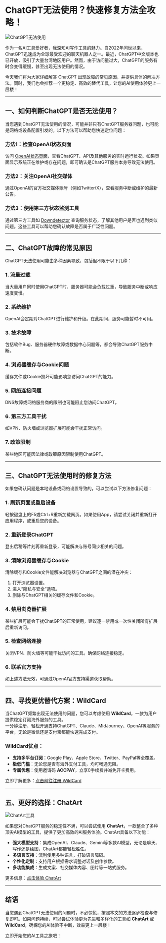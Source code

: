 # ChatGPT无法使用？快速修复方法全攻略！

![ChatGPT无法使用](https://images.imyfone.com/chatartwebtw/blog/ChatGPT-down.png)

作为一名AI工具爱好者，我深知AI写作工具的魅力。自2022年问世以来，ChatGPT迅速成为全球最受欢迎的聊天机器人之一。最近，ChatGPT中文版本也已开放，吸引了大量台湾地区用户。然而，由于访问量过大，ChatGPT的服务有时会变得缓慢，甚至出现无法使用的情况。

今天我们将为大家详细解答 ChatGPT 出现故障的常见原因，并提供具体的解决方法。同时，我们也会推荐一个更稳定、高效的替代工具，让您的AI使用体验更上一层楼！

---

## 一、如何判断ChatGPT是否无法使用？

当您遇到ChatGPT无法使用的情况，可能并非只有ChatGPT服务器问题，也可能是网络或设备配置引发的。以下方法可以帮助您快速定位问题：

### 方法1：检查OpenAI状态页面
访问 [OpenAI状态页面](https://status.openai.com/)，查看ChatGPT、API及其他服务的实时运行状况。如果页面显示系统正在维护或存在问题，即可确认是ChatGPT服务本身导致无法使用。

### 方法2：关注OpenAI社交媒体
通过OpenAI的官方社交媒体账号（例如Twitter/X），查看服务中断或维护的最新公告。

### 方法3：使用第三方状态监测工具
通过第三方工具如 [Downdetector](https://www.downdetector.com/) 查询服务状态，了解其他用户是否也遇到类似问题。这些工具可以帮助您确认故障是否属于广泛性问题。

---

## 二、ChatGPT故障的常见原因

ChatGPT无法使用可能由多种因素导致，包括但不限于以下几种：

### 1. 流量过载
当大量用户同时使用ChatGPT时，服务器可能会负载过重，导致服务中断或响应速度变慢。

### 2. 系统维护
OpenAI会定期对ChatGPT进行维护和升级。在此期间，服务可能暂时不可用。

### 3. 技术故障
包括软件Bug、服务器硬件故障或数据中心问题等，都会导致ChatGPT服务中断。

### 4. 浏览器缓存与Cookie问题
缓存文件或Cookie损坏可能影响您访问ChatGPT的能力。

### 5. 网络连接问题
DNS故障或网络服务商的限制也可能阻止您访问ChatGPT。

### 6. 第三方工具干扰
如VPN、防火墙或浏览器扩展可能会干扰正常访问。

### 7. 政策限制
某些地区可能因法律或政策原因限制使用ChatGPT。

---

## 三、ChatGPT无法使用时的修复方法

如果您确认问题是本地设备或网络设置导致的，可以尝试以下方法修复问题：

### 1. 刷新页面或重启设备
轻按键盘上的F5或Ctrl+R重新加载网页。如果使用App，请尝试关闭并重新打开应用程序，或重启您的设备。

### 2. 重新登录ChatGPT
登出后稍等片刻再重新登录，可能解决与账号同步相关的问题。

### 3. 清除浏览器缓存与Cookie
清除缓存和Cookie文件能解决浏览器与ChatGPT之间的潜在冲突：

1. 打开浏览器设置。
2. 进入“隐私与安全”选项。
3. 删除与ChatGPT相关的缓存文件和Cookie。

### 4. 禁用浏览器扩展
某些扩展可能会干扰ChatGPT的正常使用，建议逐一禁用或一次性关闭所有扩展后重新访问。

### 5. 检查网络连接
关闭VPN、防火墙等可能干扰访问的工具。确保网络连接稳定。

### 6. 联系官方支持
如上述方法无效，可通过OpenAI官方支持渠道获取帮助。

---

## 四、寻找更优替代方案：WildCard

当ChatGPT频繁出现无法使用的问题，您可以考虑使用 **WildCard**，一款为用户提供稳定订阅海外服务的工具。  
一分钟注册，轻松开通支持ChatGPT、Claude、MidJourney、OpenAI等服务的平台，无论是微信还是支付宝都能快速完成支付。

### WildCard优点：
- **支持多平台订阅**：Google Play、Apple Store、Twitter、PayPal等全覆盖。
- **极低门槛**：无论您是否有海外支付工具，均可畅通无阻。
- **专属优惠**：使用邀请码 **ACCPAY**，立享0手续费并减免开卡费用。

立即了解更多：[点击前往注册 WildCard](https://bit.ly/bewildcard)

---

## 五、更好的选择：ChatArt

![ChatArt工具](https://images.imyfone.com/chatartwebtw/blog/AI-tool-chatart.jpg)

如果您对ChatGPT服务的稳定性不满，可以尝试使用 **ChatArt**，一款整合了多种顶尖AI模型的工具，提供了更加高效的AI服务体验。ChatArt具备以下功能：

- **强大模型支持**：集成OpenAI、Claude、Gemini等多款AI模型，无论是聊天、写作还是绘图，ChatArt都能轻松胜任。
- **多语言支持**：流利使用多种语言，打破语言障碍。
- **个性化定制**：支持用户根据需求调整对话及创作参数。
- **多功能集成**：生成文案、社交媒体内容、图片等一站式服务。

更多信息：[点击体验 ChatArt](https://www.chatartpro.com/tw/)

---

## 结语

当您遇到ChatGPT无法使用的问题时，不必惊慌，按照本文的方法逐步检查与修复即可。如果问题持续，可以尝试体验更为先进和多样化的工具如 **ChatArt** 或 **WildCard**，确保您的AI体验不中断，效率更上一层楼！

立即开始您的AI工具之旅吧！

